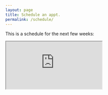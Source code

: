 ```yaml
---
layout: page
title: Schedule an appt. 
permalink: /schedule/
---
```


<p>This is a schedule for the next few weeks:<p>
<iframe src="https://calendar.google.com/calendar/embed?height=600&amp;wkst=1&amp;bgcolor=%23FFFFFF&amp;src=9j931q16e9kjs1607rn5qf956s%40group.calendar.google.com&amp;color=%23853104&amp;ctz=America%2FNew_York" class="calendar" scrolling="no"></iframe>
